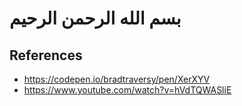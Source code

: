 # بسم الله الرحمن الرحيم

## References

- <https://codepen.io/bradtraversy/pen/XerXYV>
- <https://www.youtube.com/watch?v=hVdTQWASliE>